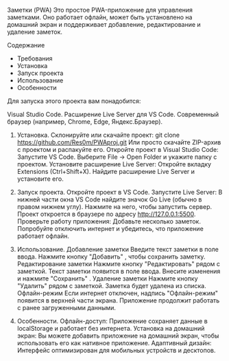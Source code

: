 Заметки (PWA)
Это простое PWA-приложение для управления заметками. Оно работает офлайн, может быть установлено на домашний экран и поддерживает добавление, редактирование и удаление заметок.

Содержание
- Требования
- Установка
- Запуск проекта
- Использование
- Особенности
  
Для запуска этого проекта вам понадобится:

Visual Studio Code.
Расширение Live Server для VS Code.
Современный браузер (например, Chrome, Edge, Яндекс.Браузер).

1. Установка.
Склонируйте или скачайте проект:
git clone https://github.com/Res0m/PWAproj.git
Или просто скачайте ZIP-архив с проектом и распакуйте его.
Откройте проект в Visual Studio Code:
Запустите VS Code.
Выберите File → Open Folder и укажите папку с проектом.
Установите расширение Live Server:
Откройте вкладку Extensions (Ctrl+Shift+X).
Найдите расширение Live Server и установите его.
2. Запуск проекта.
Откройте проект в VS Code.
Запустите Live Server:
В нижней части окна VS Code найдите значок Go Live (обычно в правом нижнем углу).
Нажмите на него, чтобы запустить сервер.
Проект откроется в браузере по адресу http://127.0.0.1:5500.
Проверьте работу приложения:
Добавьте несколько заметок.
Попробуйте отключить интернет и убедитесь, что приложение работает офлайн.
3. Использование.
Добавление заметки
Введите текст заметки в поле ввода.
Нажмите кнопку "Добавить" , чтобы сохранить заметку.
Редактирование заметки
Нажмите кнопку "Редактировать" рядом с заметкой.
Текст заметки появится в поле ввода.
Внесите изменения и нажмите "Сохранить" .
Удаление заметки
Нажмите кнопку "Удалить" рядом с заметкой.
Заметка будет удалена из списка.
Офлайн-режим
Если интернет отключен, надпись "Офлайн-режим" появится в верхней части экрана. Приложение продолжит работать с ранее загруженными данными.

4. Особенности.
Офлайн-доступ: Приложение сохраняет данные в localStorage и работает без интернета.
Установка на домашний экран: Вы можете добавить приложение на домашний экран, чтобы использовать его как нативное приложение.
Адаптивный дизайн: Интерфейс оптимизирован для мобильных устройств и десктопов.
